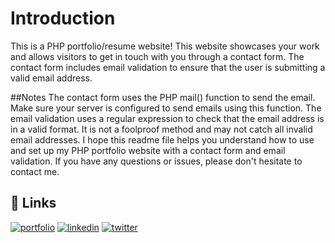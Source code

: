 
# Introduction

This is a PHP portfolio/resume website! This website showcases your work and allows visitors to get in touch with you through a contact form. The contact form includes email validation to ensure that the user is submitting a valid email address.

##Notes
The contact form uses the PHP mail() function to send the email. Make sure your server is configured to send emails using this function.
The email validation uses a regular expression to check that the email address is in a valid format. It is not a foolproof method and may not catch all invalid email addresses.
I hope this readme file helps you understand how to use and set up my PHP portfolio website with a contact form and email validation. If you have any questions or issues, please don't hesitate to contact me.

## 🔗 Links
[![portfolio](https://img.shields.io/badge/my_portfolio-000?style=for-the-badge&logo=ko-fi&logoColor=white)](https://codewithkim.com/resume/)
[![linkedin](https://img.shields.io/badge/linkedin-0A66C2?style=for-the-badge&logo=linkedin&logoColor=white)](https://www.linkedin.com/kimutai-joel)
[![twitter](https://img.shields.io/badge/twitter-1DA1F2?style=for-the-badge&logo=twitter&logoColor=white)](https://twitter.com/codewithkim)


